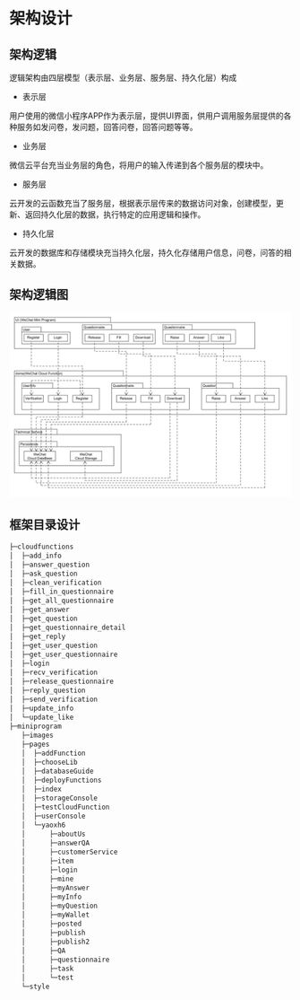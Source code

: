 # 架构设计

## 架构逻辑

逻辑架构由四层模型（表示层、业务层、服务层、持久化层）构成 

- 表示层

用户使用的微信小程序APP作为表示层，提供UI界面，供用户调用服务层提供的各种服务如发问卷，发问题，回答问卷，回答问题等等。

- 业务层

微信云平台充当业务层的角色，将用户的输入传递到各个服务层的模块中。

- 服务层

云开发的云函数充当了服务层，根据表示层传来的数据访问对象，创建模型，更新、返回持久化层的数据，执行特定的应用逻辑和操作。

- 持久化层

云开发的数据库和存储模块充当持久化层，持久化存储用户信息，问卷，问答的相关数据。

## 架构逻辑图

![架构逻辑图](imgs/ArchitectureDesign/架构逻辑图.png)

## 框架目录设计

```
├─cloudfunctions
│  ├─add_info
│  ├─answer_question
│  ├─ask_question
│  ├─clean_verification
│  ├─fill_in_questionnaire
│  ├─get_all_questionnaire
│  ├─get_answer
│  ├─get_question
│  ├─get_questionnaire_detail
│  ├─get_reply
│  ├─get_user_question
│  ├─get_user_questionnaire
│  ├─login
│  ├─recv_verification
│  ├─release_questionnaire
│  ├─reply_question
│  ├─send_verification
│  ├─update_info
│  └─update_like
├─miniprogram
   ├─images
   ├─pages
   │  ├─addFunction
   │  ├─chooseLib
   │  ├─databaseGuide
   │  ├─deployFunctions
   │  ├─index
   │  ├─storageConsole
   │  ├─testCloudFunction
   │  ├─userConsole
   │  └─yaoxh6
   │      ├─aboutUs
   │      ├─answerQA
   │      ├─customerService
   │      ├─item
   │      ├─login
   │      ├─mine
   │      ├─myAnswer
   │      ├─myInfo
   │      ├─myQuestion
   │      ├─myWallet
   │      ├─posted
   │      ├─publish
   │      ├─publish2
   │      ├─QA
   │      ├─questionnaire
   │      ├─task
   │      └─test
   └─style
```